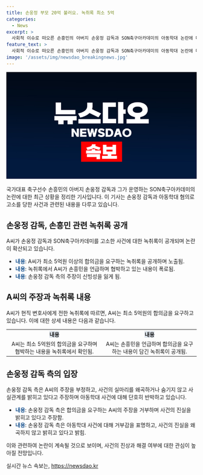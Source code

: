 ```yaml
---
title: 손웅정 부모 20억 불러요. 녹취록 최소 5억
categories:
  - News
excerpt: >
  사회적 이슈로 떠오른 손흥민의 아버지 손웅정 감독과 SON축구아카데미의 아동학대 논란에 대한 녹취록이 공개되었다. 이를 통해 피해아동의 아버지가 5억원 이상의 합의금을 요구하며 협박하고, 이에 대해 손 감독 측은 단호한 거절을 보였다. 현재 사건은 검찰 조사가 진행 중이며, 양측의 주장은 상반되고 있다. 이에 대한 미래의 전개가 주목되고 있다. (150자)
feature_text: >
  사회적 이슈로 떠오른 손흥민의 아버지 손웅정 감독과 SON축구아카데미의 아동학대 논란에 대한 녹취록이 공개되었다. 이를 통해 피해아동의 아버지가 5억원 이상의 합의금을 요구하며 협박하고, 이에 대해 손 감독 측은 단호한 거절을 보였다. 현재 사건은 검찰 조사가 진행 중이며, 양측의 주장은 상반되고 있다. 이에 대한 미래의 전개가 주목되고 있다. (150자)
image: '/assets/img/newsdao_breakingnews.jpg'
---
```


<p><img src="/assets/img/newsdao_breakingnews.jpg" alt="pcversion 속보" /></p>

<p data-ke-size="size16">국가대표 축구선수 손흥민의 아버지 손웅정 감독과 그가 운영하는 SON축구아카데미의 논란에 대한 최근 상황을 정리한 기사입니다. 이 기사는 손웅정 감독과 아동학대 혐의로 고소를 당한 사건과 관련된 내용을 다루고 있습니다.</p>

<h2 data-ke-size="size26">손웅정 감독, 손흥민 관련 녹취록 공개</h2>

<p data-ke-size="size16">A씨가 손웅정 감독과 SON축구아카데미를 고소한 사건에 대한 녹취록이 공개되며 논란이 확산되고 있습니다.</p>

<ul>
    <li><b><span style="color: #1a5490;">내용</span></b>: A씨가 최소 5억원 이상의 합의금을 요구하는 녹취록을 공개하며 노출됨.</li>
    <li><b><span style="color: #1a5490;">내용</span></b>: 녹취록에서 A씨가 손흥민을 언급하며 협박하고 있는 내용이 폭로됨.</li>
    <li><b><span style="color: #1a5490;">내용</span></b>: 손웅정 감독 측의 주장이 신빙성을 잃게 됨.</li>
</ul>

<h2 data-ke-size="size26">A씨의 주장과 녹취록 내용</h2>

<p data-ke-size="size16">A씨가 현직 변호사에게 전한 녹취록에 따르면, A씨는 최소 5억원의 합의금을 요구하고 있습니다. 이에 대한 상세 내용은 다음과 같습니다.</p>

<table>
    <tr>
        <td style="text-align: center; height: 17px;"><b><span style="background-color: #21538527;">내용</span></b></td>
        <td style="text-align: center; height: 17px;"><b><span style="background-color: #21538527;">내용</span></b></td>
    </tr>
    <tr>
        <td style="text-align: center; height: 17px;">A씨는 최소 5억원의 합의금을 요구하며 협박하는 내용을 녹취록에서 확인됨.</td>
        <td style="text-align: center; height: 17px;">A씨는 손흥민을 언급하며 합의금을 요구하는 내용이 담긴 녹취록이 공개됨.</td>
    </tr>
</table>

<h2 data-ke-size="size26">손웅정 감독 측의 입장</h2>

<p data-ke-size="size16">손웅정 감독 측은 A씨의 주장을 부정하고, 사건의 실마리를 왜곡하거나 숨기지 않고 사실관계를 밝히고 있다고 주장하며 아동학대 사건에 대해 단호히 반박하고 있습니다.</p>

<ul>
    <li><b><span style="color: #1a5490;">내용</span></b>: 손웅정 감독 측은 합의금을 요구하는 A씨의 주장을 거부하며 사건의 진실을 밝히고 있다고 주장함.</li>
    <li><b><span style="color: #1a5490;">내용</span></b>: 손웅정 감독 측은 아동학대 사건에 대해 거부감을 표명하고, 사건의 진실을 왜곡하지 않고 밝히고 있다고 밝힘.</li>
</ul>

<p data-ke-size="size16">이와 관련하여 논란이 계속될 것으로 보이며, 사건의 진상과 해결 여부에 대한 관심이 높아질 전망입니다.</p>
실시간 뉴스 속보는, <a href="https://newsdao.kr" rel="dofollow">https://newsdao.kr</a>


